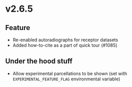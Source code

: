 # v2.6.5

## Feature

- Re-enabled autoradiographs for receptor datasets
- Added how-to-cite as a part of quick tour (#1085)

## Under the hood stuff

- Allow experimental parcellations to be shown (set with `EXPERIMENTAL_FEATURE_FLAG` environmental variable)
